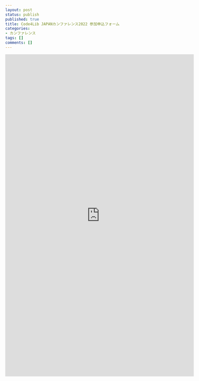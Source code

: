 ```yaml
---
layout: post
status: publish
published: true
title: Code4Lib JAPANカンファレンス2022 参加申込フォーム
categories:
- カンファレンス
tags: []
comments: []
---
```

<p><iframe src="https://docs.google.com/forms/d/e/1FAIpQLSfHg10_-sQ7bNV_HO6rEGV7yTq9-_0-NtgmX4RDwDVEH7uCVw/viewform?embedded=true" width="600" height="1024" frameborder="0" marginheight="0" marginwidth="0">読み込んでいます...</iframe></p>
